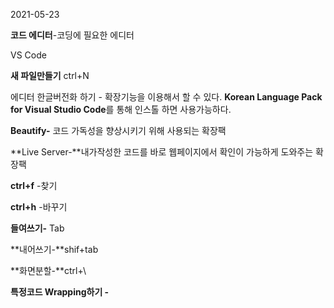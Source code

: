 2021-05-23

**코드 에디터**-코딩에 필요한 에디터 

VS Code 

**새 파일만들기** ctrl+N 

에디터 한글버전화 하기 - 확장기능을 이용해서 할 수 있다. **Korean Language Pack for Visual Studio Code**를 통해 인스톨 하면 사용가능하다.

**Beautify-** 코드 가독성을 향상시키기 위해 사용되는 확장팩

**Live Server-**내가작성한 코드를 바로 웹페이지에서 확인이 가능하게 도와주는 확장팩

**ctrl+f** -찾기

**ctrl+h** -바꾸기

**들여쓰기-** Tab

**내어쓰기-**shif+tab

**화면분할-**ctrl+\

**특정코드 Wrapping하기 -** 